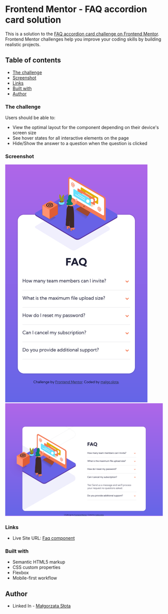 # Frontend Mentor - FAQ accordion card solution

This is a solution to the [FAQ accordion card challenge on Frontend Mentor](https://www.frontendmentor.io/challenges/faq-accordion-card-XlyjD0Oam). Frontend Mentor challenges help you improve your coding skills by building realistic projects. 

## Table of contents

  - [The challenge](#the-challenge)
  - [Screenshot](#screenshot)
  - [Links](#links)
  - [Built with](#built-with)
- [Author](#author)

### The challenge

Users should be able to:

- View the optimal layout for the component depending on their device's screen size
- See hover states for all interactive elements on the page
- Hide/Show the answer to a question when the question is clicked

### Screenshot

![Mobile view](design/screenshot-mobile.png)
![Desktop view](design/screenshot-desktop.png)

### Links

- Live Site URL: [Faq component](https://malgo-slota.github.io/faq-accordion-component/)

### Built with

- Semantic HTML5 markup
- CSS custom properties
- Flexbox
- Mobile-first workflow

## Author

- Linked In - [Małgorzata Słota](https://www.linkedin.com/in/malgorzata-slota/)